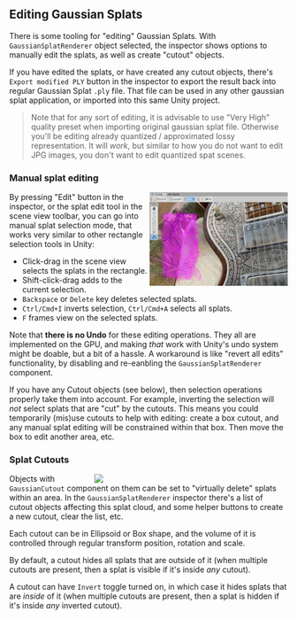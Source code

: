 ## Editing Gaussian Splats

There is some tooling for "editing" Gaussian Splats. With `GaussianSplatRenderer` object selected,
the inspector shows options to manually edit the splats, as well as create "cutout" objects.

If you have edited the splats, or have created any cutout objects, there's `Export modified PLY`
button in the inspector to export the result back into regular Gaussian Splat `.ply` file. That file
can be used in any other gaussian splat application, or imported into this same Unity project.

> Note that for any sort of editing, it is advisable to use "Very High" quality preset when importing
> original gaussian splat file. Otherwise you'll be editing already quantized / approximated
> lossy representation. It will *work*, but similar to how you do not want to edit JPG images,
> you don't want to edit quantized spat scenes.

### Manual splat editing

<img align="right" src="Images/shotEdit.jpg" width="250px">

By pressing "Edit" button in the inspector, or the splat edit tool in the scene view toolbar,
you can go into manual splat selection mode, that works very similar to other rectangle selection
tools in Unity:
- Click-drag in the scene view selects the splats in the rectangle.
- Shift-click-drag adds to the current selection.
- `Backspace` or `Delete` key deletes selected splats.
- `Ctrl/Cmd+I` inverts selection, `Ctrl/Cmd+A` selects all splats.
- `F` frames view on the selected splats.

Note that **there is no Undo** for these editing operations. They all are implemented on the GPU, and
making *that* work with Unity's undo system might be doable, but a bit of a hassle. A workaround
is like "revert all edits" functionality, by disabling and re-eanbling the `GaussianSplatRenderer`
component.

If you have any Cutout objects (see below), then selection operations properly take them into account.
For example, inverting the selection will *not* select splats that are "cut" by the cutouts.
This means you could temporarily (mis)use cutouts to help with editing: create a box cutout, and
any manual splat editing will be constrained within that box. Then move the box to edit another area,
etc.

### Splat Cutouts

<img align="right" src="Images/shotCutouts.png" width="350px">

Objects with `GaussianCutout` component on them can be set to "virtually delete" splats within
an area. In the `GaussianSplatRenderer` inspector there's a list of cutout objects affecting
this splat cloud, and some helper buttons to create a new cutout, clear the list, etc.

Each cutout can be in Ellipsoid or Box shape, and the volume of it is controlled
through regular transform position, rotation and scale.

By default, a cutout hides all splats that are outside of it (when multiple cutouts are present,
then a splat is visible if it's inside *any* cutout).

A cutout can have `Invert` toggle turned on, in which case it hides splats that are *inside* of it
(when multiple cutouts are present, then a splat is hidden if it's inside *any* inverted cutout).
